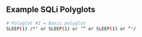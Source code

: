 ## Example SQLi Polyglots

```bash
# Polyglot #1 = Basic polyglot
SLEEP(1) /*‘ or SLEEP(1) or ‘“ or SLEEP(1) or “*/
```
